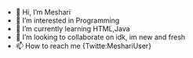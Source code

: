 - 👋 Hi, I’m Meshari
- 👀 I’m interested in Programming
- 🌱 I’m currently learning HTML,Java
- 💞️ I’m looking to collaborate on idk, im new and fresh
- 📫 How to reach me {Twitte:MeshariUser}
